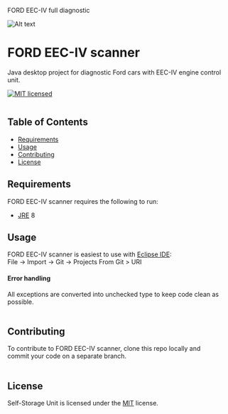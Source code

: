 FORD EEC-IV full diagnostic

![Alt text](usage.png)

FORD EEC-IV scanner
=================
Java desktop project for diagnostic Ford cars with EEC-IV engine control unit. 
 
[![MIT licensed](https://img.shields.io/badge/license-MIT-blue.svg)](https://github.com/babroval/ford-eec-iv-scanner/blob/master/LICENSE)
```

```

Table of Contents
-----------------
  * [Requirements](#requirements)
  * [Usage](#usage)
  * [Contributing](#contributing)
  * [License](#license)  


Requirements
------------
FORD EEC-IV scanner requires the following to run:
  * [JRE][jre] 8
 


Usage
-----
FORD EEC-IV scanner is easiest to use with [Eclipse IDE][eclipse]:  
File -> Import -> Git -> Projects From Git > URI

#### Error handling
All exceptions are converted into unchecked type to
keep code clean as possible.
<br/>
<br/>

Contributing
------------
To contribute to FORD EEC-IV scanner, clone this repo locally and  
commit your code on a separate branch.
<br/>
<br/>

License
-------
Self-Storage Unit is licensed under the [MIT][mit] license.  

[jre]: http://www.oracle.com/technetwork/java/javase/downloads/
[eclipse]: https://www.eclipse.org/downloads/
[mit]: https://github.com/babroval/ford-eec-iv-scanner/blob/master/LICENSE/


